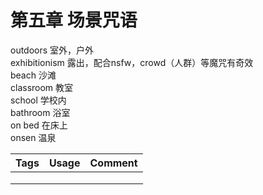# 第五章 场景咒语

outdoors 室外，户外
<br>
exhibitionism 露出，配合nsfw，crowd（人群）等魔咒有奇效
<br>
beach 沙滩
<br>
classroom 教室
<br>
school 学校内
<br>
bathroom 浴室
<br>
on bed 在床上
<br>
onsen 温泉


| Tags | Usage | Comment |
| ---- | ----- | ------- |
|      |       |         |
|      |       |         |
|      |       |         |
